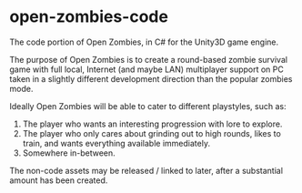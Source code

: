 # open-zombies-code
The code portion of Open Zombies, in C# for the Unity3D game engine.

The purpose of Open Zombies is to create a round-based zombie survival game with full local, Internet (and maybe LAN) multiplayer support on PC taken in a slightly different development direction than the popular zombies mode. 

Ideally Open Zombies will be able to cater to different playstyles, such as:
  1. The player who wants an interesting progression with lore to explore.
  2. The player who only cares about grinding out to high rounds, likes to train, and wants everything available immediately.
  3. Somewhere in-between.

The non-code assets may be released / linked to later, after a substantial amount has been created.
